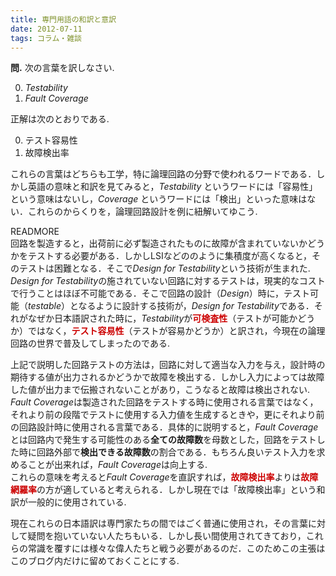 ```yaml
---
title: 専門用語の和訳と意訳
date: 2012-07-11
tags: コラム・雑談
---
```


**問.** 次の言葉を訳しなさい.

0. *Testability*
1. *Fault Coverage*

正解は次のとおりである.

0. テスト容易性
1. 故障検出率

これらの言葉はどちらも工学，特に論理回路の分野で使われるワードである．しかし英語の意味と和訳を見てみると，*Testability* というワードには「容易性」という意味はないし，*Coverage* というワードには「検出」といった意味はない．これらのからくりを，論理回路設計を例に紐解いてゆこう.

READMORE
<br />
回路を製造すると，出荷前に必ず製造されたものに故障が含まれていないかどうかをテストする必要がある．しかしLSIなどののように集積度が高くなると，そのテストは困難となる．そこで*Design for Testability*という技術が生まれた.<br />*Design for Testability*の施されていない回路に対するテストは，現実的なコストで行うことはほぼ不可能である．そこで回路の設計（*Design*）時に，テスト可能（*testable*）となるように設計する技術が，*Design for Testability*である．それがなぜか日本語訳された時に，*Testability*が<span style="color: #cc0000; font-weight:bold">可検査性</span>（テストが可能かどうか）ではなく，<span style="color: #cc0000; font-weight:bold">テスト容易性</span>（テストが容易かどうか）と訳され，今現在の論理回路の世界で普及してしまったのである.

上記で説明した回路テストの方法は，回路に対して適当な入力を与え，設計時の期待する値が出力されるかどうかで故障を検出する．しかし入力によっては故障した値が出力まで伝搬されないことがあり，こうなると故障は検出されない.<br />*Fault Coverage*は製造された回路をテストする時に使用される言葉ではなく，それより前の段階でテストに使用する入力値を生成するときや，更にそれより前の回路設計時に使用される言葉である．具体的に説明すると，*Fault Coverage*とは回路内で発生する可能性のある**全ての故障数**を母数とした，回路をテストした時に回路外部で**検出できる故障数**の割合である．もちろん良いテスト入力を求めることが出来れば，*Fault Coverage*は向上する.<br />
これらの意味を考えると*Fault Coverage*を直訳すれば，<span style="color: #cc0000; font-weight:bold">故障検出率</span>よりは<span style="color: #cc0000; font-weight:bold">故障網羅率</span>の方が適していると考えられる．しかし現在では「故障検出率」という和訳が一般的に使用されている.

現在これらの日本語訳は専門家たちの間ではごく普通に使用され，その言葉に対して疑問を抱いていない人たちもいる．しかし長い間使用されてきており，これらの常識を覆すには様々な偉人たちと戦う必要があるのだ．このためこの主張はこのブログ内だけに留めておくことにする.

